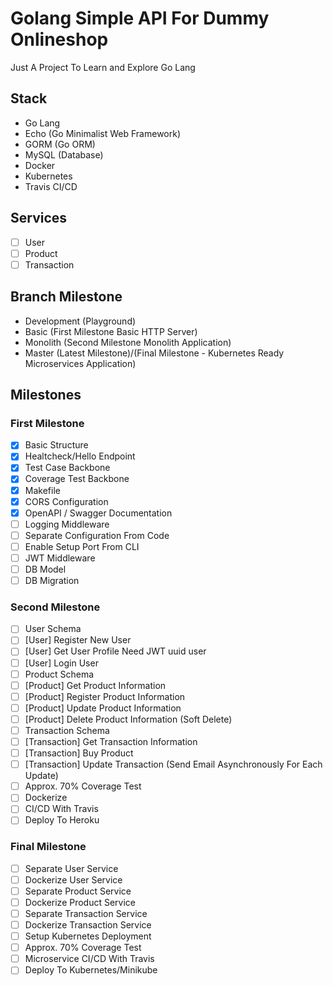 # Golang Simple API For Dummy Onlineshop
Just A Project To Learn and Explore Go Lang

## Stack
- Go Lang
- Echo (Go Minimalist Web Framework)
- GORM (Go ORM)
- MySQL (Database)
- Docker
- Kubernetes
- Travis CI/CD

## Services
- [ ] User
- [ ] Product
- [ ] Transaction

## Branch Milestone
- Development (Playground)
- Basic (First Milestone Basic HTTP Server)
- Monolith (Second Milestone Monolith Application)
- Master (Latest Milestone)/(Final Milestone - Kubernetes Ready Microservices Application)

## Milestones
### First Milestone
- [x] Basic Structure
- [x] Healtcheck/Hello Endpoint
- [x] Test Case Backbone
- [x] Coverage Test Backbone
- [x] Makefile
- [x] CORS Configuration
- [x] OpenAPI / Swagger Documentation
- [ ] Logging Middleware
- [ ] Separate Configuration From Code
- [ ] Enable Setup Port From CLI
- [ ] JWT Middleware
- [ ] DB Model
- [ ] DB Migration
### Second Milestone
- [ ] User Schema
- [ ] [User] Register New User
- [ ] [User] Get User Profile Need JWT uuid user
- [ ] [User] Login User
- [ ] Product Schema
- [ ] [Product] Get Product Information
- [ ] [Product] Register Product Information
- [ ] [Product] Update Product Information
- [ ] [Product] Delete Product Information (Soft Delete)
- [ ] Transaction Schema
- [ ] [Transaction] Get Transaction Information
- [ ] [Transaction] Buy Product
- [ ] [Transaction] Update Transaction (Send Email Asynchronously For Each Update)
- [ ] Approx. 70% Coverage Test
- [ ] Dockerize
- [ ] CI/CD With Travis
- [ ] Deploy To Heroku
### Final Milestone
- [ ] Separate User Service
- [ ] Dockerize User Service
- [ ] Separate Product Service
- [ ] Dockerize Product Service
- [ ] Separate Transaction Service
- [ ] Dockerize Transaction Service
- [ ] Setup Kubernetes Deployment
- [ ] Approx. 70% Coverage Test
- [ ] Microservice CI/CD With Travis
- [ ] Deploy To Kubernetes/Minikube 
